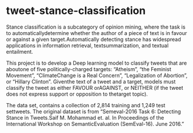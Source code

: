 # tweet-stance-classification

Stance classification is a subcategory of opinion mining, where the task is to automaticallydetermine whether the author of a piece of text is in favour or against a given target.Automatically detecting stance has widespread applications in information retrieval, textsummarization, and textual entailment. 

This  project  is  to  develop  a  Deep  learning  model  to  classify  tweets  that  are  aboutone of five politically-charged targets:  “Atheism”, “the Feminist Movement”, “ClimateChange  is  a  Real  Concern”,  “Legalization  of  Abortion”,  or  “Hillary  Clinton”.   Giventhe text of a tweet and a target, models must classify the tweet as either FAVOUR orAGAINST,  or  NEITHER  (if  the  tweet  does  not  express  support  or  opposition  to  thetarget  topic). 

The  data  set,  contains  a  collection  of  2,814  training  and  1,249  test  settweets. The original dataset is from “Semeval-2016 Task 6:  Detecting Stance in Tweets.Saif M. Mohammad et.  al.  In Proceedings of the International Workshop on SemanticEvaluation (SemEval-16).  June 2016.”
